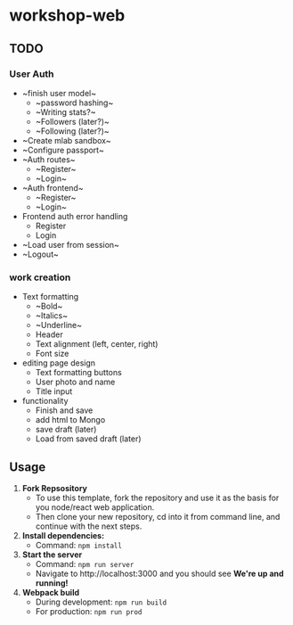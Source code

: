 # workshop-web

## TODO

### User Auth
* ~finish user model~
  * ~password hashing~
  * ~Writing stats?~
  * ~Followers (later?)~
  * ~Following (later?)~
* ~Create mlab sandbox~
* ~Configure passport~
* ~Auth routes~
  * ~Register~
  * ~Login~
* ~Auth frontend~
  * ~Register~
  * ~Login~
* Frontend auth error handling
  * Register
  * Login
* ~Load user from session~
* ~Logout~

### work creation
* Text formatting
    * ~Bold~
    * ~Italics~
    * ~Underline~
    * Header
    * Text alignment (left, center, right)
    * Font size
* editing page design
    * Text formatting buttons
    * User photo and name
    * Title input
* functionality
    * Finish and save
    * add html to Mongo
    * save draft (later)
    * Load from saved draft (later)
    
    

## Usage

  1. **Fork Repsository**
      * To use this template, fork the repository and use it as the basis for you node/react web application.
      * Then clone your new repository, cd into it from command line, and continue with the next steps.
  2. **Install dependencies:**
      * Command: ```npm install```
  3. **Start the server**
      * Command: ```npm run server```
      * Navigate to http://localhost:3000 and you should see **We're up and running!**
  4. **Webpack build**
      * During development: ```npm run build```
      * For production: ```npm run prod```

